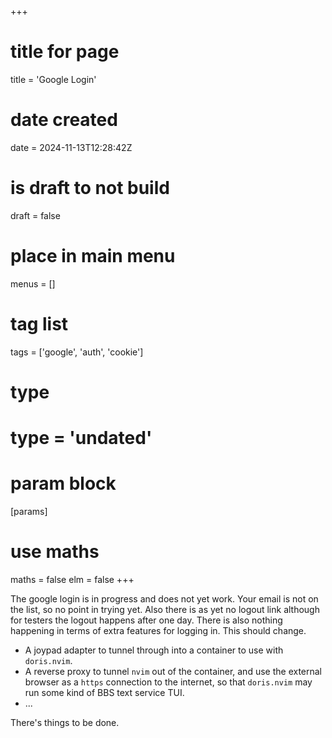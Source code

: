 +++
# title for page
title = 'Google Login'
# date created
date = 2024-11-13T12:28:42Z
# is draft to not build
draft = false
# place in main menu
menus = []
# tag list
tags = ['google', 'auth', 'cookie']
# type
# type = 'undated'
# param block
[params]
# use maths
maths = false
elm = false
+++

The google login is in progress and does not yet work. Your email is not on the
list, so no point in trying yet. Also there is as yet no logout link although
for testers the logout happens after one day. There is also nothing happening
in terms of extra features for logging in. This should change.

- A joypad adapter to tunnel through into a container to use with
  `doris.nvim`.
- A reverse proxy to tunnel `nvim` out of the container, and use the
  external browser as a `https` connection to the internet, so that `doris.nvim`
  may run some kind of BBS text service TUI.
- ...

There's things to be done.
